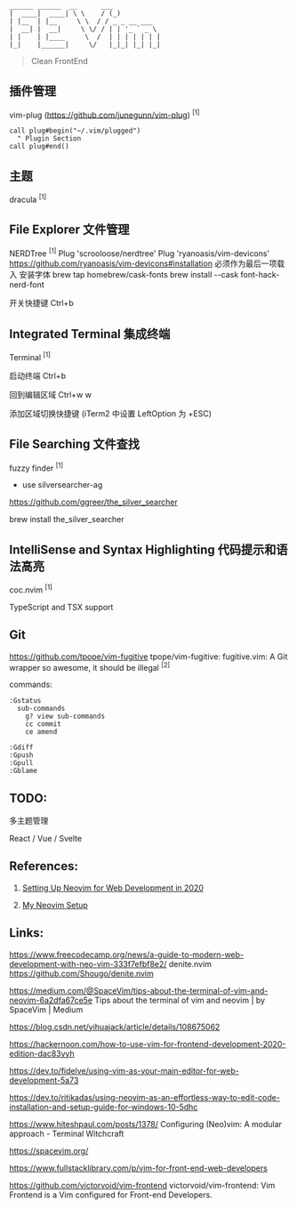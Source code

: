     ______ ______  __      ___           
    |  ____|  ____| \ \    / (_)          
    | |__  | |__     \ \  / / _ _ __ ___  
    |  __| |  __|     \ \/ / | | '_ ` _ \ 
    | |    | |____     \  /  | | | | | | |
    |_|    |______|     \/   |_|_| |_| |_|

> Clean FrontEnd

## 插件管理

vim-plug (https://github.com/junegunn/vim-plug) <sup>[1]</sup>

    call plug#begin("~/.vim/plugged")
      " Plugin Section
    call plug#end()

## 主题

dracula  <sup>[1]</sup>

## File Explorer 文件管理

NERDTree  <sup>[1]</sup>
    Plug 'scrooloose/nerdtree'
    Plug 'ryanoasis/vim-devicons'
      https://github.com/ryanoasis/vim-devicons#installation
      必须作为最后一项载入
      安装字体
        brew tap homebrew/cask-fonts
        brew install --cask font-hack-nerd-font

开关快捷键 Ctrl+b

## Integrated Terminal 集成终端

Terminal <sup>[1]</sup>

启动终端 Ctrl+b

回到编辑区域 Ctrl+w w

添加区域切换快捷键 (iTerm2 中设置 LeftOption 为 +ESC)

## File Searching 文件查找

fuzzy finder <sup>[1]</sup>

- use silversearcher-ag

https://github.com/ggreer/the_silver_searcher

brew install the_silver_searcher

## IntelliSense and Syntax Highlighting 代码提示和语法高亮

coc.nvim <sup>[1]</sup>

TypeScript and TSX support

## Git

https://github.com/tpope/vim-fugitive tpope/vim-fugitive: fugitive.vim: A Git wrapper so awesome, it should be illegal <sup>[2]</sup>

commands:

    :Gstatus
      sub-commands 
        g? view sub-commands
        cc commit
        ce amend

    :Gdiff
    :Gpush
    :Gpull
    :Gblame

## TODO: 

多主题管理

React / Vue / Svelte 

## References:

1. [Setting Up Neovim for Web Development in 2020](https://medium.com/better-programming/setting-up-neovim-for-web-development-in-2020-d800de3efacd)

2. [My Neovim Setup](https://dev.to/vshl/my-neovim-setup-31n3)


## Links:

https://www.freecodecamp.org/news/a-guide-to-modern-web-development-with-neo-vim-333f7efbf8e2/
  denite.nvim https://github.com/Shougo/denite.nvim

https://medium.com/@SpaceVim/tips-about-the-terminal-of-vim-and-neovim-6a2dfa67ce5e Tips about the terminal of vim and neovim | by SpaceVim | Medium

https://blog.csdn.net/yihuajack/article/details/108675062


https://hackernoon.com/how-to-use-vim-for-frontend-development-2020-edition-dac83yyh

https://dev.to/fidelve/using-vim-as-your-main-editor-for-web-development-5a73

https://dev.to/ritikadas/using-neovim-as-an-effortless-way-to-edit-code-installation-and-setup-guide-for-windows-10-5dhc

https://www.hiteshpaul.com/posts/1378/ Configuring (Neo)vim: A modular approach - Terminal Witchcraft

https://spacevim.org/

https://www.fullstacklibrary.com/p/vim-for-front-end-web-developers

https://github.com/victorvoid/vim-frontend victorvoid/vim-frontend: Vim Frontend is a Vim configured for Front-end Developers.





